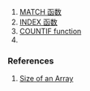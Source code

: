 
1. [MATCH 函数](https://support.office.com/zh-cn/article/match-%E5%87%BD%E6%95%B0-e8dffd45-c762-47d6-bf89-533f4a37673a?omkt=zh-CN&ui=zh-CN&rs=zh-CN&ad=CN)  
2. [INDEX 函数](https://support.office.com/zh-cn/article/INDEX-%E5%87%BD%E6%95%B0-A5DCF0DD-996D-40A4-A822-B56B061328BD)  
3. [COUNTIF function](https://support.office.com/en-us/article/countif-function-e0de10c6-f885-4e71-abb4-1f464816df34)
4. 

### References
1. [Size of an Array](https://www.excel-easy.com/vba/examples/size-of-an-array.html)
